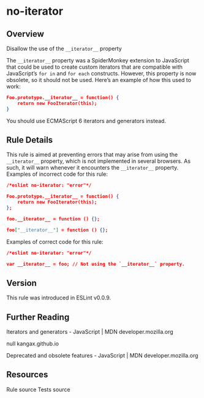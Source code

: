 
# no-iterator
## Overview
Disallow the use of the `__iterator__` property



The `__iterator__` property was a SpiderMonkey extension to JavaScript that could be used to create custom iterators that are compatible with JavaScript’s `for in` and `for each` constructs. However, this property is now obsolete, so it should not be used. Here’s an example of how this used to work:

```json
Foo.prototype.__iterator__ = function() {
    return new FooIterator(this);
}
```
You should use ECMAScript 6 iterators and generators instead.
## Rule Details
This rule is aimed at preventing errors that may arise from using the `__iterator__` property, which is not implemented in several browsers. As such, it will warn whenever it encounters the `__iterator__` property.
Examples of incorrect code for this rule:


```json
/*eslint no-iterator: "error"*/

Foo.prototype.__iterator__ = function() {
    return new FooIterator(this);
};

foo.__iterator__ = function () {};

foo["__iterator__"] = function () {};

```
Examples of correct code for this rule:


```json
/*eslint no-iterator: "error"*/

var __iterator__ = foo; // Not using the `__iterator__` property.
```

## Version
This rule was introduced in ESLint v0.0.9.
## Further Reading





Iterators and generators - JavaScript | MDN 
 developer.mozilla.org










null 
 kangax.github.io










Deprecated and obsolete features - JavaScript | MDN 
 developer.mozilla.org





## Resources

Rule source 
Tests source 

